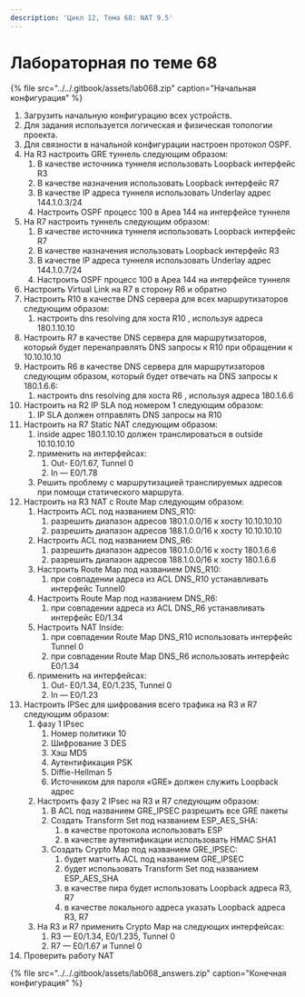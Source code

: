 ```yaml
---
description: 'Цикл 12, Тема 68: NAT 9.5'
---
```


# Лабораторная по теме 68

{% file src="../../.gitbook/assets/lab068.zip" caption="Начальная конфигурация" %}

1. Загрузить начальную конфигурацию всех устройств.
2. Для задания используется логическая и физическая топологии проекта.
3. Для связности в начальной конфигурации настроен протокол OSPF.
4. На R3 настроить GRE туннель следующим образом:
   1. В качестве источника туннеля использовать Loopback интерфейс R3
   2. В качестве назначения использовать Loopback интерфейс R7
   3. В качестве IP адреса туннеля использовать Underlay адрес 144.1.0.3/24
   4. Настроить OSPF процесс 100 в Ареа 144 на интерфейсе туннеля
5. На R7 настроить туннель следующим образом:
   1. В качестве источника туннеля использовать Loopback интерфейс R7
   2. В качестве назначения использовать Loopback интерфейс R3
   3. В качестве IP адреса туннеля использовать Underlay адрес 144.1.0.7/24
   4. Настроить OSPF процесс 100 в Ареа 144 на интерфейсе туннеля
6. Настроить Virtual Link на R7 в сторону R6 и обратно
7. Настроить R10 в качестве DNS сервера для всех маршрутизаторов следующим образом:
   1. настроить dns resolving для хоста R10 , используя адреса 180.1.10.10
8. Настроить R7 в качестве DNS сервера для маршрутизаторов, который будет перенаправлять DNS запросы к R10 при обращении к 10.10.10.10
9. Настроить R6 в качестве DNS сервера для маршрутизаторов следующим образом, который будет отвечать на DNS запросы к 180.1.6.6:
   1. настроить dns resolving для хоста R6 , используя адреса 180.1.6.6
10. Настроить на R2 IP SLA под номером 1 следующим образом:
    1. IP SLA должен отправлять DNS запросы на R10
11. Настроить на R7 Static NAT следующим образом:
    1. inside адрес 180.1.10.10 должен транслироваться в outside 10.10.10.10
    2. применить на интерфейсах:
       1. Out- E0/1.67, Tunnel 0
       2. In — E0/1.78
    3. Решить проблему с маршрутизацией транслируемых адресов при помощи статического маршрута.
12. Настроить на R3 NAT c Route Map следующим образом:
    1. Настроить ACL под названием DNS\_R10:
       1. разрешить диапазон адресов 180.1.0.0/16 к хосту 10.10.10.10
       2. разрешить диапазон адресов 188.1.0.0/16 к хосту 10.10.10.10
    2. Настроить ACL под названием DNS\_R6:
       1. разрешить диапазон адресов 180.1.0.0/16 к хосту 180.1.6.6
       2. разрешить диапазон адресов 188.1.0.0/16 к хосту 180.1.6.6
    3. Настроить Route Map под названием DNS\_R10:
       1. при совпадении адреса из ACL DNS\_R10 устанавливать интерфейс Tunnel0
    4. Настроить Route Map под названием DNS\_R6:
       1. при совпадении адреса из ACL DNS\_R6 устанавливать интерфейс E0/1.34
    5. Настроить NAT Inside:
       1. при совпадении Route Map DNS\_R10 использовать интерфейс Tunnel 0
       2. при совпадении Route Map DNS\_R6 использовать интерфейс E0/1.34
    6. применить на интерфейсах:
       1. Out- E0/1.34, E0/1.235, Tunnel 0
       2. In — E0/1.23
13. Настроить IPSec для шифрования всего трафика на R3 и R7 следующим образом:
    1. фазу 1 IPsec
       1. Номер политики 10
       2. Шифрование 3 DES
       3. Хэш MD5
       4. Аутентификация PSK
       5. Diffie-Hellman 5
       6. Источником для пароля «GRE» должен служить Loopback адрес
    2. Настроить фазу 2 IPsec на R3 и R7 следующим образом:
       1. В ACL под названием GRE\_IPSEC разрешить все GRE пакеты
       2. Создать Transform Set под названием ESP\_AES\_SHA:
          1. в качестве протокола использовать ESP
          2. в качестве аутентификации использовать HMAC SHA1
       3. Создать Crypto Map под названием GRE\_IPSEC:
          1. будет матчить ACL под названием GRE\_IPSEC
          2. будет использовать Transform Set под названием ESP\_AES\_SHA
          3. в качестве пира будет использовать Loopback адреса R3, R7
          4. в качестве локального адреса указать Loopback адреса R3, R7
    3. На R3 и R7 применить Crypto Map на следующих интерфейсах:
       1. R3 — E0/1.34, E0/1.235, Tunnel 0
       2. R7 — E0/1.67 и Tunnel 0
14. Проверить работу NAT

{% file src="../../.gitbook/assets/lab068\_answers.zip" caption="Конечная конфигурация" %}

